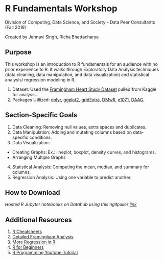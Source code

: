 # R Fundamentals Workshop
Division of Computing, Data Science, and Society - Data Peer Consultants (Fall 2019)

Created by Jahnavi Singh, Richa Bhattacharya

## Purpose
This workshop is an introduction to R fundamentals for an audience with no prior experience to R. It walks through Exploratory Data Analysis techniques (data cleaning, data manipulation, and data visualization) and statistical analysis/ regression modeling in R.

1. Dataset: Used the [Framingham Heart Study Dataset](https://www.kaggle.com/amanajmera1/framingham-heart-study-dataset#framingham.csv) pulled from Kaggle for analysis.
2. Packages Utilized: [dplyr](https://dplyr.tidyverse.org/), [ggplot2](https://ggplot2.tidyverse.org/), [gridExtra](https://www.rdocumentation.org/packages/gridExtra/versions/2.3), [DMwR](https://www.rdocumentation.org/packages/DMwR/versions/0.4.1), [e1071](https://www.rdocumentation.org/packages/e1071/versions/1.7-3), [DAAG](https://www.rdocumentation.org/packages/DAAG/versions/1.24).

## Section-Specific Goals

1. Data Cleaning: Removing null values, extra spaces and duplicates.
2. Data Manipulation: Adding and mutating columns based on data-specific conditions.
3. Data Visualization:
- Creating Graphs: Ex.: lineplot, boxplot, density curves, and histograms. 
- Arranging Multiple Graphs
4. Statistical Analysis: Computing the mean, median, and summary for columns.
5. Regression Analysis: Using one variable to predict another. 

## How to Download

*Hosted R Jupyter notebooks on Datahub using this ngitpuller [link](https://datahub.berkeley.edu/hub/user-redirect/git-pull?repo=https%3A%2F%2Fgithub.com%2Fjanuusingh%2FR_Fundamentals_Workshop&urlpath=tree%2FR_Fundamentals_Workshop%2FFa19_R_Workshop)*

## Additional Resources
1. [R Cheatsheets](https://rstudio.com/resources/cheatsheets/)
2. [Detailed Framingham Analysis](https://rpubs.com/Shaahin/Framingham)
3. [More Regression in R](https://www.machinelearningplus.com/machine-learning/complete-introduction-linear-regression-r/)
4. [R for Beginners](https://www.statmethods.net/r-tutorial/index.html)
5. [R Programming Youtube Tutorial](https://www.youtube.com/watch?v=_V8eKsto3Ug)

